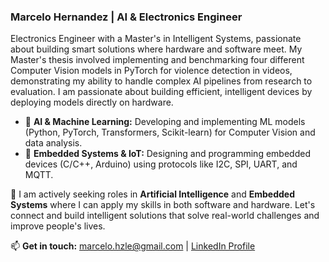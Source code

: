 ### Marcelo Hernandez | AI & Electronics Engineer

Electronics Engineer with a Master's in Intelligent Systems, passionate about building smart solutions where hardware and software meet. My Master's thesis involved implementing and benchmarking four different Computer Vision models in PyTorch for violence detection in videos, demonstrating my ability to handle complex AI pipelines from research to evaluation. I am passionate about building efficient, intelligent devices by deploying models directly on hardware.

- 🧠 **AI & Machine Learning:** Developing and implementing ML models (Python, PyTorch, Transformers, Scikit-learn) for Computer Vision and data analysis.
- 🤖 **Embedded Systems & IoT:** Designing and programming embedded devices (C/C++, Arduino) using protocols like I2C, SPI, UART, and MQTT.

🚀 I am actively seeking roles in **Artificial Intelligence** and **Embedded Systems** where I can apply my skills in both software and hardware. Let's connect and build intelligent solutions that solve real-world challenges and improve people's lives.

📫 **Get in touch:** [marcelo.hzle@gmail.com](mailto:marcelo.hzle@gmail.com) | [LinkedIn Profile](https://www.linkedin.com/in/marcelo-hernandez-lemos)
